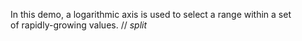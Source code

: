 In&nbsp;this demo, a&nbsp;logarithmic axis is&nbsp;used to&nbsp;select a&nbsp;range within a&nbsp;set of&nbsp;rapidly-growing values.
// _split_